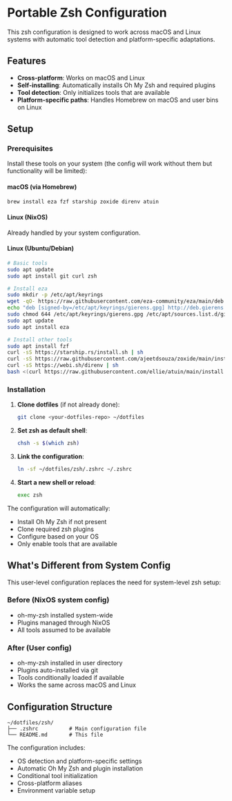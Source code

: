 # Portable Zsh Configuration

This zsh configuration is designed to work across macOS and Linux systems with automatic tool detection and platform-specific adaptations.

## Features

- **Cross-platform**: Works on macOS and Linux
- **Self-installing**: Automatically installs Oh My Zsh and required plugins
- **Tool detection**: Only initializes tools that are available
- **Platform-specific paths**: Handles Homebrew on macOS and user bins on Linux

## Setup

### Prerequisites

Install these tools on your system (the config will work without them but functionality will be limited):

#### macOS (via Homebrew)
```bash
brew install eza fzf starship zoxide direnv atuin
```

#### Linux (NixOS)
Already handled by your system configuration.

#### Linux (Ubuntu/Debian)
```bash
# Basic tools
sudo apt update
sudo apt install git curl zsh

# Install eza
sudo mkdir -p /etc/apt/keyrings
wget -qO- https://raw.githubusercontent.com/eza-community/eza/main/deb.asc | sudo gpg --dearmor -o /etc/apt/keyrings/gierens.gpg
echo "deb [signed-by=/etc/apt/keyrings/gierens.gpg] http://deb.gierens.de stable main" | sudo tee /etc/apt/sources.list.d/gierens.list
sudo chmod 644 /etc/apt/keyrings/gierens.gpg /etc/apt/sources.list.d/gierens.list
sudo apt update
sudo apt install eza

# Install other tools
sudo apt install fzf
curl -sS https://starship.rs/install.sh | sh
curl -sS https://raw.githubusercontent.com/ajeetdsouza/zoxide/main/install.sh | bash
curl -sS https://webi.sh/direnv | sh
bash <(curl https://raw.githubusercontent.com/ellie/atuin/main/install.sh)
```

### Installation

1. **Clone dotfiles** (if not already done):
   ```bash
   git clone <your-dotfiles-repo> ~/dotfiles
   ```

2. **Set zsh as default shell**:
   ```bash
   chsh -s $(which zsh)
   ```

3. **Link the configuration**:
   ```bash
   ln -sf ~/dotfiles/zsh/.zshrc ~/.zshrc
   ```

4. **Start a new shell or reload**:
   ```bash
   exec zsh
   ```

The configuration will automatically:
- Install Oh My Zsh if not present
- Clone required zsh plugins
- Configure based on your OS
- Only enable tools that are available

## What's Different from System Config

This user-level configuration replaces the need for system-level zsh setup:

### Before (NixOS system config)
- oh-my-zsh installed system-wide
- Plugins managed through NixOS
- All tools assumed to be available

### After (User config)
- oh-my-zsh installed in user directory
- Plugins auto-installed via git
- Tools conditionally loaded if available
- Works the same across macOS and Linux

## Configuration Structure

```
~/dotfiles/zsh/
├── .zshrc          # Main configuration file
└── README.md       # This file
```

The configuration includes:
- OS detection and platform-specific settings
- Automatic Oh My Zsh and plugin installation
- Conditional tool initialization
- Cross-platform aliases
- Environment variable setup